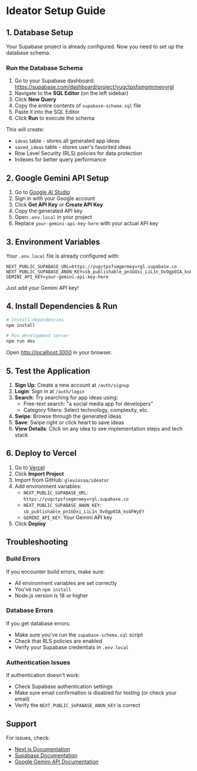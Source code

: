# Ideator Setup Guide

## 1. Database Setup

Your Supabase project is already configured. Now you need to set up the database schema.

### Run the Database Schema

1. Go to your Supabase dashboard: https://supabase.com/dashboard/project/yugctpsfsmgmrmeyvrgl
2. Navigate to the **SQL Editor** (on the left sidebar)
3. Click **New Query**
4. Copy the entire contents of `supabase-schema.sql` file
5. Paste it into the SQL Editor
6. Click **Run** to execute the schema

This will create:
- `ideas` table - stores all generated app ideas
- `saved_ideas` table - stores user's favorited ideas
- Row Level Security (RLS) policies for data protection
- Indexes for better query performance

## 2. Google Gemini API Setup

1. Go to [Google AI Studio](https://makersuite.google.com/app/apikey)
2. Sign in with your Google account
3. Click **Get API Key** or **Create API Key**
4. Copy the generated API key
5. Open `.env.local` in your project
6. Replace `your-gemini-api-key-here` with your actual API key

## 3. Environment Variables

Your `.env.local` file is already configured with:

```env
NEXT_PUBLIC_SUPABASE_URL=https://yugctpsfsmgmrmeyvrgl.supabase.co
NEXT_PUBLIC_SUPABASE_ANON_KEY=sb_publishable_pn1GOxi_LiL1n_OvOgp0IA_ksGFWyEY
GEMINI_API_KEY=your-gemini-api-key-here
```

Just add your Gemini API key!

## 4. Install Dependencies & Run

```bash
# Install dependencies
npm install

# Run development server
npm run dev
```

Open [http://localhost:3000](http://localhost:3000) in your browser.

## 5. Test the Application

1. **Sign Up**: Create a new account at `/auth/signup`
2. **Login**: Sign in at `/auth/login`
3. **Search**: Try searching for app ideas using:
   - Free-text search: "a social media app for developers"
   - Category filters: Select technology, complexity, etc.
4. **Swipe**: Browse through the generated ideas
5. **Save**: Swipe right or click heart to save ideas
6. **View Details**: Click on any idea to see implementation steps and tech stack

## 6. Deploy to Vercel

1. Go to [Vercel](https://vercel.com)
2. Click **Import Project**
3. Import from GitHub: `gleviosaa/ideator`
4. Add environment variables:
   - `NEXT_PUBLIC_SUPABASE_URL`: `https://yugctpsfsmgmrmeyvrgl.supabase.co`
   - `NEXT_PUBLIC_SUPABASE_ANON_KEY`: `sb_publishable_pn1GOxi_LiL1n_OvOgp0IA_ksGFWyEY`
   - `GEMINI_API_KEY`: Your Gemini API key
5. Click **Deploy**

## Troubleshooting

### Build Errors
If you encounter build errors, make sure:
- All environment variables are set correctly
- You've run `npm install`
- Node.js version is 18 or higher

### Database Errors
If you get database errors:
- Make sure you've run the `supabase-schema.sql` script
- Check that RLS policies are enabled
- Verify your Supabase credentials in `.env.local`

### Authentication Issues
If authentication doesn't work:
- Check Supabase authentication settings
- Make sure email confirmation is disabled for testing (or check your email)
- Verify the `NEXT_PUBLIC_SUPABASE_ANON_KEY` is correct

## Support

For issues, check:
- [Next.js Documentation](https://nextjs.org/docs)
- [Supabase Documentation](https://supabase.com/docs)
- [Google Gemini API Documentation](https://ai.google.dev/docs)
